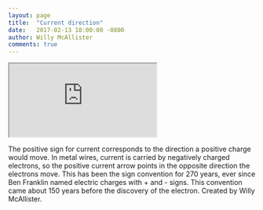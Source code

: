 ```yaml
---
layout: page
title:  "Current direction"
date:   2017-02-13 18:00:00 -0800
author: Willy McAllister
comments: true
---
```


<iframe width="{{site.data.video.width}}" height="{{site.data.video.height}}" src="https://www.youtube.com/embed/4frpZ4Q0q58?modestbranding=1;controls=1;showinfo=0;rel=0;fs=1"  allowfullscreen></iframe> 

The positive sign for current corresponds to the direction a positive charge would move. In metal wires, current is carried by negatively charged electrons, so the positive current arrow points in the opposite direction the electrons move. This has been the sign convention for 270 years, ever since Ben Franklin named electric charges with + and - signs. This convention came about 150 years before the discovery of the electron. Created by Willy McAllister.
